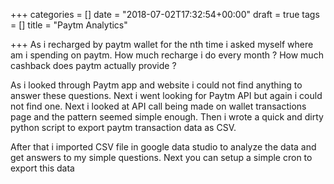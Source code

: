 +++
categories = []
date = "2018-07-02T17:32:54+00:00"
draft = true
tags = []
title = "Paytm Analytics"

+++
As i recharged by paytm wallet for the nth time i asked myself where am i spending on paytm. How much recharge i do every month ? How much cashback does paytm actually provide ?

As i looked through Paytm app and website i could not find anything to answer these questions. Next i went looking for Paytm API but again i could not find one. Next i looked at API call being made on wallet transactions page and the pattern seemed simple enough. Then i wrote a quick and dirty python script to export paytm transaction data as CSV.

After that i imported CSV file in google data studio to analyze the data and get answers to my simple questions. Next you can setup a simple cron to export this data 